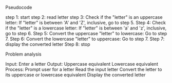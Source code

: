Pseudocode

step 1: start 
step 2: read letter
step 3: Check if the "letter" is an uppercase letter: If "letter" is between 'A' and 'Z', inclusive, go to step 5.
Step 4: Check if the "letter" is a lowercase letter: If "letter" is between 'a' and 'z', inclusive, go to step 6. 
Step 5: Convert the uppercase "letter" to lowercase: Go to step 7.
Step 6: Convert the lowercase "letter" to uppercase: Go to step 7.
Step 7: display the converted letter Step 8: stop

Problem analysis

Input: Enter a letter
Output: Uppercase equivalent Lowercase equivalent
Process: Prompt user for a letter Read the input letter Convert the letter to its uppercase or lowercase equivalent Display the converted letter
